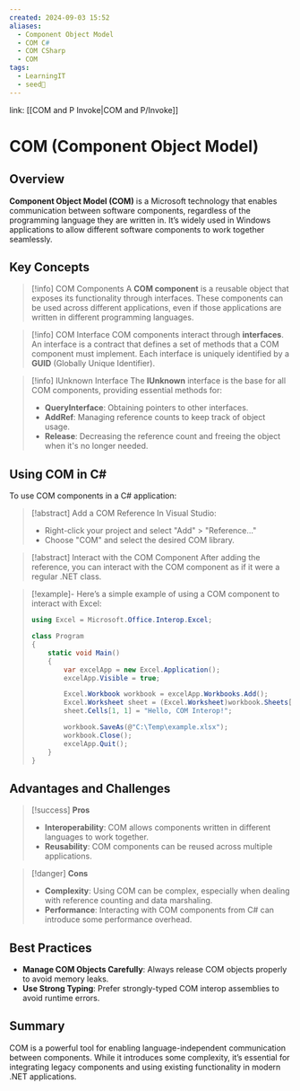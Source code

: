 ```yaml
---
created: 2024-09-03 15:52
aliases:
  - Component Object Model
  - COM C#
  - COM CSharp
  - COM
tags:
  - LearningIT
  - seed🌱
---
```


link: [[COM and P Invoke|COM and P/Invoke]]

# COM (Component Object Model)

## Overview

**Component Object Model (COM)** is a Microsoft technology that enables communication between software components, regardless of the programming language they are written in. It’s widely used in Windows applications to allow different software components to work together seamlessly.

## Key Concepts

> [!info] COM Components
> A **COM component** is a reusable object that exposes its functionality through interfaces. These components can be used across different applications, even if those applications are written in different programming languages.

> [!info] COM Interface
> COM components interact through **interfaces**. An interface is a contract that defines a set of methods that a COM component must implement. Each interface is uniquely identified by a **GUID** (Globally Unique Identifier).

> [!info] IUnknown Interface
> The **IUnknown** interface is the base for all COM components, providing essential methods for:
> 
> - **QueryInterface**: Obtaining pointers to other interfaces.
> - **AddRef**: Managing reference counts to keep track of object usage.
> - **Release**: Decreasing the reference count and freeing the object when it's no longer needed.

## Using COM in C#

To use COM components in a C# application:

> [!abstract]  Add a COM Reference
> In Visual Studio:
> 
> - Right-click your project and select "Add" > "Reference..."
> - Choose "COM" and select the desired COM library.


> [!abstract] Interact with the COM Component
> After adding the reference, you can interact with the COM component as if it were a regular .NET class.

> [!example]-
> Here’s a simple example of using a COM component to interact with Excel:
> ``` csharp
> using Excel = Microsoft.Office.Interop.Excel;
> 
> class Program
> {
>     static void Main()
>     {
>         var excelApp = new Excel.Application();
>         excelApp.Visible = true;
> 
>         Excel.Workbook workbook = excelApp.Workbooks.Add();
>         Excel.Worksheet sheet = (Excel.Worksheet)workbook.Sheets[1];
>         sheet.Cells[1, 1] = "Hello, COM Interop!";
> 
>         workbook.SaveAs(@"C:\Temp\example.xlsx");
>         workbook.Close();
>         excelApp.Quit();
>     }
> }
> ```

## Advantages and Challenges

> [!success] **Pros**
> 
> - **Interoperability**: COM allows components written in different languages to work together.
> - **Reusability**: COM components can be reused across multiple applications.

> [!danger] **Cons**
> 
> - **Complexity**: Using COM can be complex, especially when dealing with reference counting and data marshaling.
> - **Performance**: Interacting with COM components from C# can introduce some performance overhead.

## Best Practices

- **Manage COM Objects Carefully**: Always release COM objects properly to avoid memory leaks.
- **Use Strong Typing**: Prefer strongly-typed COM interop assemblies to avoid runtime errors.

## Summary

COM is a powerful tool for enabling language-independent communication between components. While it introduces some complexity, it’s essential for integrating legacy components and using existing functionality in modern .NET applications.